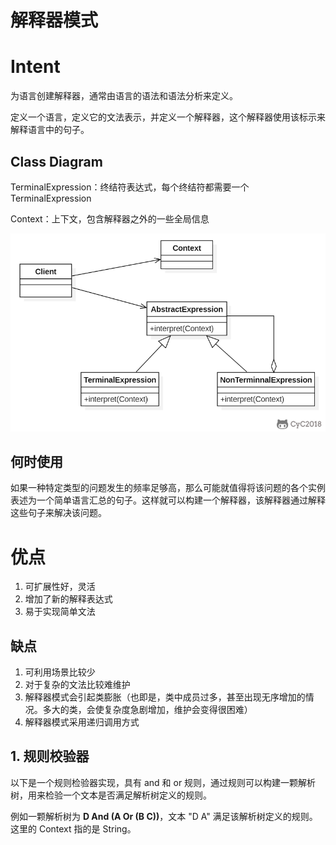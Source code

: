 # 解释器模式

# Intent

为语言创建解释器，通常由语言的语法和语法分析来定义。

定义一个语言，定义它的文法表示，并定义一个解释器，这个解释器使用该标示来解释语言中的句子。

## Class Diagram

TerminalExpression：终结符表达式，每个终结符都需要一个TerminalExpression

Context：上下文，包含解释器之外的一些全局信息

![img](https://github.com/CyC2018/CS-Notes/raw/master/notes/pics/2b125bcd-1b36-43be-9b78-d90b076be549.png)

## 何时使用

如果一种特定类型的问题发生的频率足够高，那么可能就值得将该问题的各个实例表述为一个简单语言汇总的句子。这样就可以构建一个解释器，该解释器通过解释这些句子来解决该问题。

# 优点

1. 可扩展性好，灵活
2. 增加了新的解释表达式
3. 易于实现简单文法

## 缺点

1. 可利用场景比较少
2. 对于复杂的文法比较难维护
3. 解释器模式会引起类膨胀（也即是，类中成员过多，甚至出现无序增加的情况。多大的类，会使复杂度急剧增加，维护会变得很困难）
4. 解释器模式采用递归调用方式



## 1. 规则校验器

以下是一个规则检验器实现，具有 and 和 or 规则，通过规则可以构建一颗解析树，用来检验一个文本是否满足解析树定义的规则。

例如一颗解析树为 **D And (A Or (B C))**，文本 "D A" 满足该解析树定义的规则。
这里的 Context 指的是 String。

